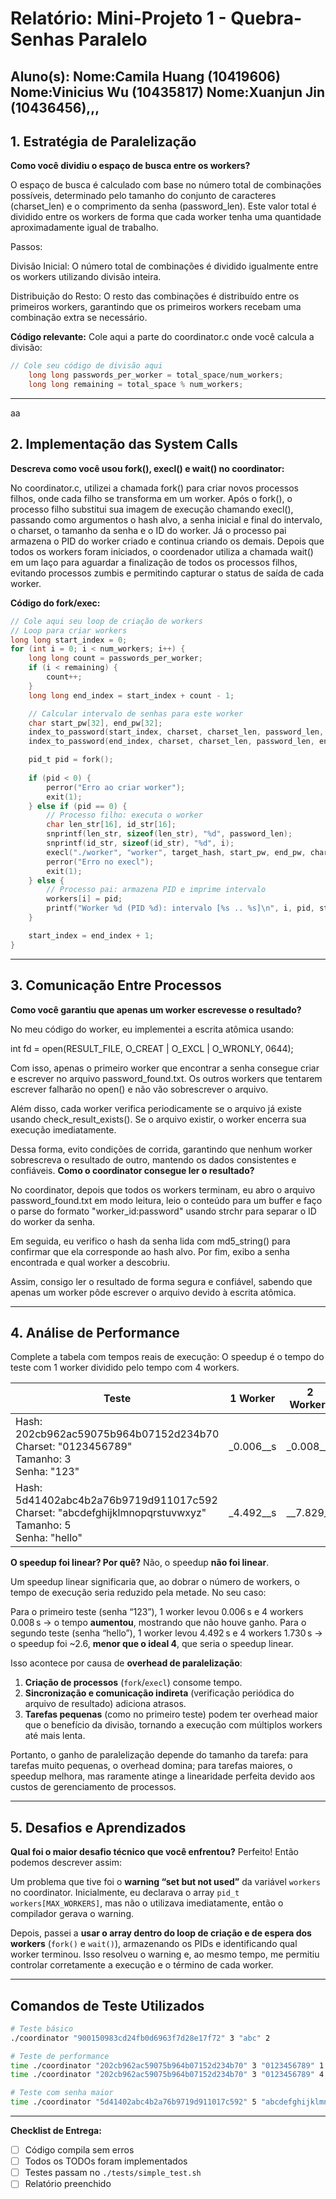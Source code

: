 # Relatório: Mini-Projeto 1 - Quebra-Senhas Paralelo

**Aluno(s):** 
Nome:Camila Huang (10419606) 
Nome:Vinicius Wu (10435817)
Nome:Xuanjun Jin (10436456),,,  
---

## 1. Estratégia de Paralelização


**Como você dividiu o espaço de busca entre os workers?**

O espaço de busca é calculado com base no número total de combinações possíveis, determinado pelo tamanho do conjunto de caracteres (charset_len) e o comprimento da senha (password_len). Este valor total é dividido entre os workers de forma que cada worker tenha uma quantidade aproximadamente igual de trabalho.

Passos:

Divisão Inicial: O número total de combinações é dividido igualmente entre os workers utilizando divisão inteira.

Distribuição do Resto: O resto das combinações é distribuído entre os primeiros workers, garantindo que os primeiros workers recebam uma combinação extra se necessário.

**Código relevante:** Cole aqui a parte do coordinator.c onde você calcula a divisão:
```c
// Cole seu código de divisão aqui
    long long passwords_per_worker = total_space/num_workers;
    long long remaining = total_space % num_workers;
```

---
aa
## 2. Implementação das System Calls

**Descreva como você usou fork(), execl() e wait() no coordinator:**

No coordinator.c, utilizei a chamada fork() para criar novos processos filhos, onde cada filho se transforma em um worker. Após o fork(), o processo filho substitui sua imagem de execução chamando execl(), passando como argumentos o hash alvo, a senha inicial e final do intervalo, o charset, o tamanho da senha e o ID do worker. Já o processo pai armazena o PID do worker criado e continua criando os demais. Depois que todos os workers foram iniciados, o coordenador utiliza a chamada wait() em um laço para aguardar a finalização de todos os processos filhos, evitando processos zumbis e permitindo capturar o status de saída de cada worker.

**Código do fork/exec:**
```c
// Cole aqui seu loop de criação de workers
// Loop para criar workers
long long start_index = 0;
for (int i = 0; i < num_workers; i++) {
    long long count = passwords_per_worker;
    if (i < remaining) {
        count++; 
    }
    long long end_index = start_index + count - 1;

    // Calcular intervalo de senhas para este worker
    char start_pw[32], end_pw[32];
    index_to_password(start_index, charset, charset_len, password_len, start_pw);
    index_to_password(end_index, charset, charset_len, password_len, end_pw);

    pid_t pid = fork();
    
    if (pid < 0) {
        perror("Erro ao criar worker");
        exit(1);
    } else if (pid == 0) {
        // Processo filho: executa o worker
        char len_str[16], id_str[16];
        snprintf(len_str, sizeof(len_str), "%d", password_len);
        snprintf(id_str, sizeof(id_str), "%d", i);
        execl("./worker", "worker", target_hash, start_pw, end_pw, charset, len_str, id_str, NULL);
        perror("Erro no execl");
        exit(1);
    } else {
        // Processo pai: armazena PID e imprime intervalo
        workers[i] = pid;
        printf("Worker %d (PID %d): intervalo [%s .. %s]\n", i, pid, start_pw, end_pw);
    }

    start_index = end_index + 1;
}

```

---

## 3. Comunicação Entre Processos

**Como você garantiu que apenas um worker escrevesse o resultado?**

No meu código do worker, eu implementei a escrita atômica usando:

int fd = open(RESULT_FILE, O_CREAT | O_EXCL | O_WRONLY, 0644);


Com isso, apenas o primeiro worker que encontrar a senha consegue criar e escrever no arquivo password_found.txt. Os outros workers que tentarem escrever falharão no open() e não vão sobrescrever o arquivo.

Além disso, cada worker verifica periodicamente se o arquivo já existe usando check_result_exists(). Se o arquivo existir, o worker encerra sua execução imediatamente.

Dessa forma, evito condições de corrida, garantindo que nenhum worker sobrescreva o resultado de outro, mantendo os dados consistentes e confiáveis.
**Como o coordinator consegue ler o resultado?**

No coordinator, depois que todos os workers terminam, eu abro o arquivo password_found.txt em modo leitura, leio o conteúdo para um buffer e faço o parse do formato "worker_id:password" usando strchr para separar o ID do worker da senha.

Em seguida, eu verifico o hash da senha lida com md5_string() para confirmar que ela corresponde ao hash alvo. Por fim, exibo a senha encontrada e qual worker a descobriu.

Assim, consigo ler o resultado de forma segura e confiável, sabendo que apenas um worker pôde escrever o arquivo devido à escrita atômica.

---

## 4. Análise de Performance
Complete a tabela com tempos reais de execução:
O speedup é o tempo do teste com 1 worker dividido pelo tempo com 4 workers.

| Teste | 1 Worker | 2 Workers | 4 Workers | Speedup (4w) |
|-------|----------|-----------|-----------|--------------|
| Hash: 202cb962ac59075b964b07152d234b70<br>Charset: "0123456789"<br>Tamanho: 3<br>Senha: "123" | _0.006__s | _0.008__s | __0.008_s | _0.75__ |
| Hash: 5d41402abc4b2a76b9719d911017c592<br>Charset: "abcdefghijklmnopqrstuvwxyz"<br>Tamanho: 5<br>Senha: "hello" | _4.492__s | __7.829_s | 1.730___s | __2.6_ |

**O speedup foi linear? Por quê?**
Não, o speedup **não foi linear**.

Um speedup linear significaria que, ao dobrar o número de workers, o tempo de execução seria reduzido pela metade. No seu caso:

Para o primeiro teste (senha “123”), 1 worker levou 0.006 s e 4 workers 0.008 s → o tempo **aumentou**, mostrando que não houve ganho.
Para o segundo teste (senha “hello”), 1 worker levou 4.492 s e 4 workers 1.730 s → o speedup foi \~2.6, **menor que o ideal 4**, que seria o speedup linear.

Isso acontece por causa de **overhead de paralelização**:

1. **Criação de processos** (`fork`/`execl`) consome tempo.
2. **Sincronização e comunicação indireta** (verificação periódica do arquivo de resultado) adiciona atrasos.
3. **Tarefas pequenas** (como no primeiro teste) podem ter overhead maior que o benefício da divisão, tornando a execução com múltiplos workers até mais lenta.

Portanto, o ganho de paralelização depende do tamanho da tarefa: para tarefas muito pequenas, o overhead domina; para tarefas maiores, o speedup melhora, mas raramente atinge a linearidade perfeita devido aos custos de gerenciamento de processos.


---


## 5. Desafios e Aprendizados
**Qual foi o maior desafio técnico que você enfrentou?**
Perfeito! Então podemos descrever assim:

Um problema que tive foi o **warning “set but not used”** da variável `workers` no coordinator. Inicialmente, eu declarava o array `pid_t workers[MAX_WORKERS]`, mas não o utilizava imediatamente, então o compilador gerava o warning.

Depois, passei a **usar o array dentro do loop de criação e de espera dos workers** (`fork()` e `wait()`), armazenando os PIDs e identificando qual worker terminou. Isso resolveu o warning e, ao mesmo tempo, me permitiu controlar corretamente a execução e o término de cada worker.

---

## Comandos de Teste Utilizados

```bash
# Teste básico
./coordinator "900150983cd24fb0d6963f7d28e17f72" 3 "abc" 2

# Teste de performance
time ./coordinator "202cb962ac59075b964b07152d234b70" 3 "0123456789" 1
time ./coordinator "202cb962ac59075b964b07152d234b70" 3 "0123456789" 4

# Teste com senha maior
time ./coordinator "5d41402abc4b2a76b9719d911017c592" 5 "abcdefghijklmnopqrstuvwxyz" 4
```
---

**Checklist de Entrega:**
- [ ] Código compila sem erros
- [ ] Todos os TODOs foram implementados
- [ ] Testes passam no `./tests/simple_test.sh`
- [ ] Relatório preenchido
